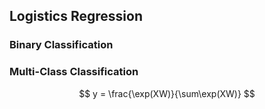 ## Logistics Regression

### Binary Classification


### Multi-Class Classification

$$
y = \frac{\exp(XW)}{\sum\exp(XW)}
$$
